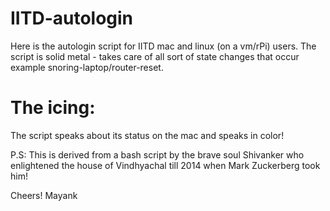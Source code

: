 # IITD-autologin
Here is the autologin script for IITD mac and linux (on a vm/rPi) users. 
The script is solid metal - takes care of all sort of state changes that occur example snoring-laptop/router-reset.

# The icing:
The script speaks about its status on the mac and speaks in color!

P.S: This is derived from a bash script by the brave soul Shivanker who enlightened the house of Vindhyachal till 2014 when Mark Zuckerberg took him!

Cheers!
Mayank
